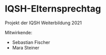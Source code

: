 # IQSH-Elternsprechtag

Projekt der IQSH Weiterbildung 2021

Mitwirkende:

  * Sebastian Fischer
* Mara Steiner

